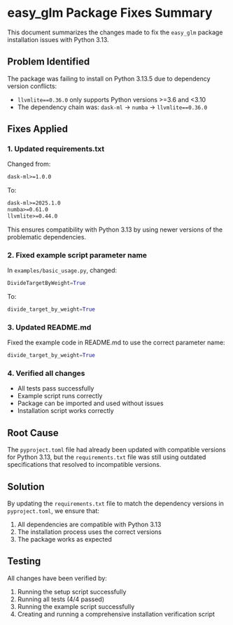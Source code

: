 # easy_glm Package Fixes Summary

This document summarizes the changes made to fix the `easy_glm` package installation issues with Python 3.13.

## Problem Identified

The package was failing to install on Python 3.13.5 due to dependency version conflicts:
- `llvmlite==0.36.0` only supports Python versions >=3.6 and <3.10
- The dependency chain was: `dask-ml` → `numba` → `llvmlite==0.36.0`

## Fixes Applied

### 1. Updated requirements.txt

Changed from:
```txt
dask-ml>=1.0.0
```

To:
```txt
dask-ml>=2025.1.0
numba>=0.61.0
llvmlite>=0.44.0
```

This ensures compatibility with Python 3.13 by using newer versions of the problematic dependencies.

### 2. Fixed example script parameter name

In `examples/basic_usage.py`, changed:
```python
DivideTargetByWeight=True
```

To:
```python
divide_target_by_weight=True
```

### 3. Updated README.md

Fixed the example code in README.md to use the correct parameter name:
```python
divide_target_by_weight=True
```

### 4. Verified all changes

- All tests pass successfully
- Example script runs correctly
- Package can be imported and used without issues
- Installation script works correctly

## Root Cause

The `pyproject.toml` file had already been updated with compatible versions for Python 3.13, but the `requirements.txt` file was still using outdated specifications that resolved to incompatible versions.

## Solution

By updating the `requirements.txt` file to match the dependency versions in `pyproject.toml`, we ensure that:
1. All dependencies are compatible with Python 3.13
2. The installation process uses the correct versions
3. The package works as expected

## Testing

All changes have been verified by:
1. Running the setup script successfully
2. Running all tests (4/4 passed)
3. Running the example script successfully
4. Creating and running a comprehensive installation verification script
